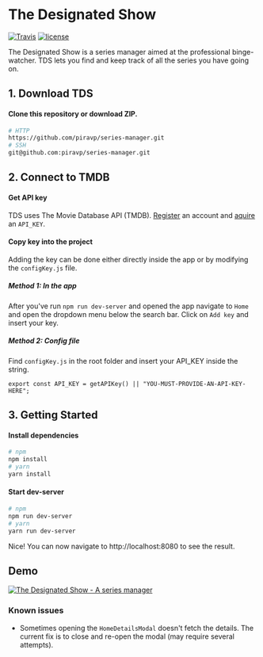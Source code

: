 # The Designated Show


[![Travis](https://img.shields.io/travis/piravp/series-manager.svg)](https://travis-ci.org/piravp/series-manager.svg?branch=master)
[![license](https://img.shields.io/github/license/piravp/series-manager.svg)](https://github.com/piravp/series-manager/blob/master/LICENSE.md)


The Designated Show is a series manager aimed at the professional binge-watcher. TDS lets you find and keep track of all the series you have going on. 

## 1. Download TDS
#### Clone this repository or download ZIP.
```sh
# HTTP
https://github.com/piravp/series-manager.git
# SSH
git@github.com:piravp/series-manager.git
```
## 2. Connect to TMDB
#### Get API key
TDS uses The Movie Database API (TMDB). [Register](https://www.themoviedb.org/account/signup) an account and [aquire](https://developers.themoviedb.org/3/getting-started/introduction) an `API_KEY`.

#### Copy key into the project
Adding the key can be done either directly inside the app or by modifying the `configKey.js` file.  
##### Method 1: In the app
After you've run `npm run dev-server` and opened the app navigate to `Home` and open the dropdown menu below the search bar. Click on `Add key` and insert your key.
##### Method 2: Config file
Find `configKey.js` in the root folder and insert your API_KEY inside the string.
```node
export const API_KEY = getAPIKey() || "YOU-MUST-PROVIDE-AN-API-KEY-HERE";
```

## 3. Getting Started
#### Install dependencies
```sh
# npm
npm install
# yarn
yarn install
```

#### Start dev-server
```sh
# npm
npm run dev-server
# yarn
yarn run dev-server
```


Nice! You can now navigate to http://localhost:8080 to see the result.

## Demo
[![The Designated Show - A series manager](https://img.youtube.com/vi/mGudgU-Nn2U/0.jpg)](https://www.youtube.com/watch?v=mGudgU-Nn2U)

### Known issues
* Sometimes opening the `HomeDetailsModal` doesn't fetch the details. The current fix is to close and re-open the modal (may require several attempts).